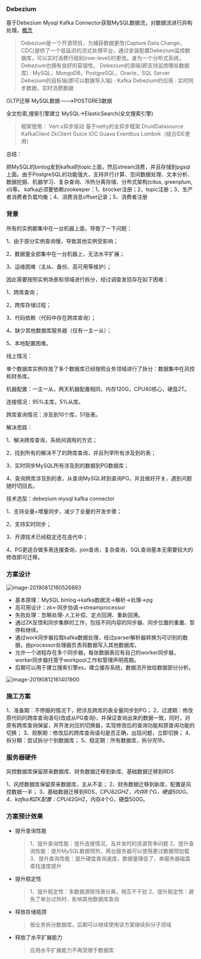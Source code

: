 ### Debezium

基于Debezium Mysql Kafka Connector获取MySQL数据流，对数据流进行异构处理。[概念](https://blog.csdn.net/nilin99/article/details/78224785?locationNum=5&fps=1)

> Debezium是一个开源项目，为捕获数据更改(Capture Data Change，CDC)提供了一个低延迟的流式处理平台，通过安装配置Debezium监控数据库，可以实时消费行级别(row-level)的更改。身为一个分布式系统，Debezium也拥有良好的容错性。
>  Debezium的源端(即支持监控哪些数据库) : MySQL，MongoDB，PostgreSQL，Oracle，SQL Server
>  Debezium的目标端(即可以数据导入端) : Kafka
>  Debezium的应用 : 实时同步数据，实时消费数据

 OLTP迁移 MySQL数据--->POSTGRES数据

全文检索,搜索引擎建立 MySQL->ElasticSearch(全文搜索引擎)

>  框架使用：
>  Vert.x异步驱动 基于netty的全异步框架
>  DruidDatasource
>  KafkaClient
>  ZkClient
>  Guice IOC
>  Guava Eventbus
>  Lombok（结合IDE使用）

总结：

把MySQL的binlog发到kafka的topic上面，然后stream消费，并且存储到pgsql上面。由于PostgreSQL的功能强大，支持并行计算、空间数据处理、文本分析、数据挖掘、机器学习、复杂查询、冷热分离存储、分布式架构(citus, greenplum, xl)等。
kafka必须要依赖zookeeper：1、brocker注册；2、topic注册；3、生产者消费者负载均衡；4、消费消息offset记录；5、消费者注册

### 背景

所有的实例都集中在一台机器上面，导致了一下问题：

1、由于部分实例查询慢，导致其他实例受影响；

2、数据量全部集中在一台机器上，无法水平扩展；

3、运维困难（主从、备份、高可用等维护）；

因此需要按照实例场景和领域进行拆分，经过调查发现存在如下困难：

1、跨库查询；

2、跨库存储过程；

3、代码依赖（代码中存在跨库查询）；

4、缺少其他数据库服务器（仅有一主一从）；

5、本地配置困难。

线上情况：

单个数据库实例存放了多个数据库已经按照业务领域进行了拆分：数据集中在风控和财务库。

机器配置：一主一从，两天机器配置相同，内存120G，CPU40核心，硬盘2T。

连接情况：95%主库，5%从库。

跨库查询情况：涉及到10个库，51张表。

解决思路：

1、解决跨库查询，系统间调用的方式；

2、找到所有的解决不了的跨库查询，并且列举所有涉及到的表；

3、实时同步MySQL所有涉及到的数据到PG数据库；

4、查询跨库涉及到的表，从查询MySQL转到查询PG，并且做好开关，遇到问题随时切回去。

技术选型：debezium mysql kafka connector

1、支持全量+增量同步，减少了全量的开发步骤；

2、支持实时同步；

3、开源技术已经稳定还在迭代中；

4、PG更适合做多表连接查询，join查询，复杂查询，SQL查询基本无需要较大的修改即可迁移。

### 方案设计

![image-20190812160526893](http://ww1.sinaimg.cn/large/006tNc79ly1g61pmjevg7j316g0pm47z.jpg)

- 基本原理：MySQL binlog->kafka数据流->解析->处理->pg
- 高可用设计：zk<-同步协调->streamprocessor
- 失败处理：忽略处理-人工补偿、定点回溯、重新回溯。
- 通过ZK反馈和同步集群的工作，包括不同内容的同步器、同步位置的重置、暂停和继续。
- 通过work同步器拉取kafka数据处理，经过parser解析器转换为可识别的数据，由processor处理器负责将数据写入其他数据库。
- 允许一个进程存在多个同步器，每张数据表应有自己的worker同步器，worker同步器托管于workpool工作和管理声明周期。
- 后期可以用于建立搜索引擎es，建立缓存系统，数据流开放给数据部分分析。

![image-20190812161401900](http://ww1.sinaimg.cn/large/006tNc79ly1g61pmn2vkxj30u00uyamk.jpg)

### 施工方案

1、准备期：不停服的情况下，把涉及跨库的表全量同步到PG；
2、过渡期：修改原代码的跨库查询语句(改成从PG查询)，并保证查询出来的数据一致，同时，对原有跨库查询保留，并开发对应的切换器，实现修改后的查询功能和原查询功能的切换；
3、观察期：修改后的跨库查询语句是否正确，出现问题，立即切换；
4、拆分期：尝试拆分个别数据库；
5、稳定期：所有数据库，拆分完毕。

### 服务器硬件

风控数据库保留原来数据库、财务数据迁移到新库、基础数据迁移到RDS

1、风控数据库保留原来数据库，主从不变；
2、财务数据迁移到新库，配置是风控数据一半；
3、基础数据迁移到RDS，CPU8*2GHZ，内存8个G，硬盘500G。
4、kafka和ZK配置：CPU4*2GHZ，内存4个G，硬盘500G。

### 方案预计效果

- 提升查询性能

  > 1、提升查询性能：提升连接情况，及并发时的资源竞争问题
  > 2、提升查询性能：提升MySQL数据预热，两台服务器可以使用更过数据预加载
  > 3、提升查询性能：提升硬盘查询速度，数据量降低了，单服务器磁盘查找速度提升

- 提升稳定性

  > 1、提升稳定性：多数据源按场景分离，相互不干扰
  > 2、提升稳定性：避免了单台过热时，影响其他数据库查询

- 释放存储瓶颈

  > 按业务拆分数据库，后期可以继续使用该方案继续拆分子领域

- 释放了水平扩展能力

  > 应用水平扩展能力不再受限于数据库